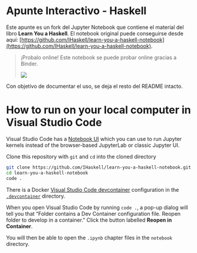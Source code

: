 # Apunte Interactivo - Haskell
Este apunte es un fork del Jupyter Notebook que contiene el material del libro **Learn You a Haskell**.
El notebook original puede conseguirse desde aquí: [https://github.com/IHaskell/learn-you-a-haskell-notebook](https://github.com/IHaskell/learn-you-a-haskell-notebook).

> ¡Probalo online!
> Este notebook se puede probar online gracias a Binder.
> 
> <a href="https://mybinder.org/v2/gh/paradigmas-de-programacion/haskell-notebook/master?urlpath=lab/tree/apunte/00-apunte-paradigmas.ipynb"><img src="https://raster.shields.io/badge/ejecutar-apunte%20interactivo-green"/></a>

Con objetivo de documentar el uso, se deja el resto del README intacto.

# How to run on your local computer in Visual Studio Code

Visual Studio Code has a
[Notebook UI](https://code.visualstudio.com/docs/datascience/jupyter-notebooks)
which you can use to run Jupyter kernels instead of the browser-based
JupyterLab or classic Jupyter UI.

Clone this repository with `git` and `cd` into the cloned directory

```bash
git clone https://github.com/IHaskell/learn-you-a-haskell-notebook.git
cd learn-you-a-haskell-notebook
code .
```

There is a Docker
[Visual Studio Code devcontainer](https://github.com/microsoft/vscode-dev-containers)
configuration in the [`.devcontainer`](.devcontainer) directory.

When you open Visual Studio Code by running `code .`, a pop-up dialog will
tell you that “Folder contains a Dev Container configuration file. Reopen folder
to develop in a container.” Click the button labelled __Reopen in Container__.

You will then be able to open the `.ipynb` chapter files in the `notebook`
directory.

